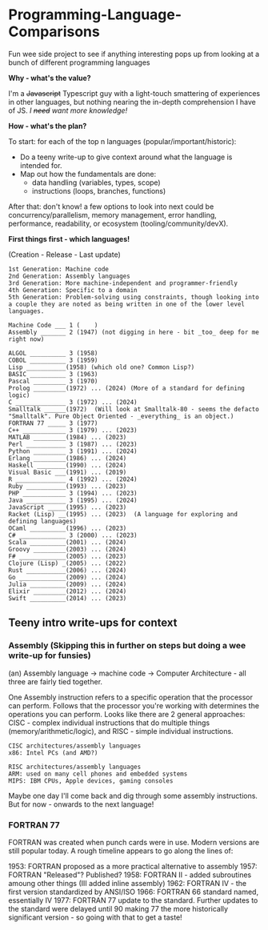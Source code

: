 # Programming-Language-Comparisons
Fun wee side project to see if anything interesting pops up from looking at a bunch of different programming languages

**Why - what's the value?**

I'm a ~~Javascript~~ Typescript guy with a light-touch smattering of experiences in other languages, but nothing nearing the in-depth comprehension I have of JS. _I ~~need~~ want more knowledge!_

**How - what's the plan?**

To start: for each of the top n languages (popular/important/historic):
 - Do a teeny write-up to give context around what the language is intended for.
 - Map out how the fundamentals are done:
   - data handling (variables, types, scope)
   - instructions (loops, branches, functions)

After that: don't know! a few options to look into next could be concurrency/parallelism, memory management, error handling, performance, readability, or ecosystem (tooling/community/devX).

**First things first - which languages!**

(Creation - Release - Last update) 
```
1st Generation: Machine code
2nd Generation: Assembly languages
3rd Generation: More machine-independent and programmer-friendly
4th Generation: Specific to a domain
5th Generation: Problem-solving using constraints, though looking into a couple they are noted as being written in one of the lower level languages.

Machine Code ___ 1 (    )
Assembly _______ 2 (1947) (not digging in here - bit _too_ deep for me right now)

ALGOL __________ 3 (1958)
COBOL __________ 3 (1959)  
Lisp ___________(1958) (which old one? Common Lisp?)
BASIC __________ 3 (1963)  
Pascal _________ 3 (1970)  
Prolog _________(1972) ... (2024) (More of a standard for defining logic)
C ______________ 3 (1972) ... (2024)    
Smalltalk ______(1972)  (Will look at Smalltalk-80 - seems the defacto "Smalltalk". Pure Object Oriented - _everything_ is an object.)
FORTRAN 77 _____ 3 (1977) 
C++ ____________ 3 (1979) ... (2023)  
MATLAB _________(1984) ... (2023)  
Perl ___________ 3 (1987) ... (2023)  
Python _________ 3 (1991) ... (2024)  
Erlang _________(1986) ... (2024)  
Haskell ________(1990) ... (2024)  
Visual Basic ___(1991) ... (2019)  
R ______________ 4 (1992) ... (2024)        
Ruby ___________(1993) ... (2023)      
PHP ____________ 3 (1994) ... (2023)    
Java ___________ 3 (1995) ... (2024)  
JavaScript _____(1995) ... (2023)  
Racket (Lisp) __(1995) ... (2023)  (A language for exploring and defining languages)
OCaml __________(1996) ... (2023)  
C# _____________ 3 (2000) ... (2023)  
Scala __________(2001) ... (2024)  
Groovy _________(2003) ... (2024)  
F# _____________(2005) ... (2023)  
Clojure (Lisp) _(2005) ... (2022)  
Rust ___________(2006) ... (2024)  
Go _____________(2009) ... (2024)  
Julia __________(2009) ... (2024)  
Elixir _________(2012) ... (2024)  
Swift __________(2014) ... (2023)  
```

## Teeny intro write-ups for context

### Assembly (Skipping this in further on steps but doing a wee write-up for funsies)

(an) Assembly language -> machine code -> Computer Architecture - all three are fairly tied together.

One Assembly instruction refers to a specific operation that the processor can perform. Follows that the processor you're working with determines the operations you can perform. Looks like there are 2 general approaches: CISC - complex individual instructions that do multiple things (memory/arithmetic/logic), and RISC - simple individual instructions.

```
CISC architectures/assembly languages
x86: Intel PCs (and AMD?)

RISC architectures/assembly languages
ARM: used on many cell phones and embedded systems
MIPS: IBM CPUs, Apple devices, gaming consoles
```

Maybe one day I'll come back and dig through some assembly instructions. But for now - onwards to the next language!

### FORTRAN 77

FORTRAN was created when punch cards were in use. Modern versions are still popular today. A rough timeline appears to go along the lines of:

1953: FORTRAN proposed as a more practical alternative to assembly
1957: FORTRAN "Released"? Published?
1958: FORTRAN II - added subroutines amoung other things (III added inline assembly)
1962: FORTRAN IV - the first version standardized by ANSI/ISO
1966: FORTRAN 66 standard named, essentially IV
1977: FORTRAN 77 update to the standard. Further updates to the standard were delayed until 90 making 77 the more historically significant version - so going with that to get a taste! 


